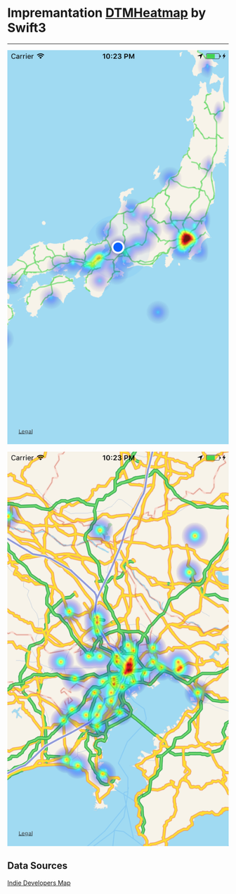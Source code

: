 # Impremantation [DTMHeatmap](https://github.com/dataminr/DTMHeatmap) by Swift3
---

![](sample1.png)  

![](sample2.png)

## Data Sources
[Indie Developers Map](https://t.co/NmCIrx3qMQ)
